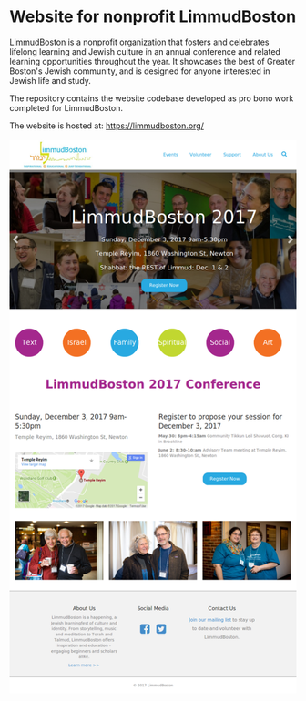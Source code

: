# Website for nonprofit LimmudBoston

[LimmudBoston](https://limmudboston.org/) is a nonprofit organization that fosters and celebrates lifelong learning and Jewish culture in an annual conference and related learning opportunities throughout the year. It showcases the best of Greater Boston's Jewish community, and is designed for anyone interested in Jewish life and study.

The repository contains the website codebase developed as pro bono work completed for LimmudBoston.

The website is hosted at: https://limmudboston.org/
<br><br>
![Screenshot](https://github.com/DvdByrn/website-nonprofit-lb/blob/readme-edits/screenshot_LimmudBoston.png)
